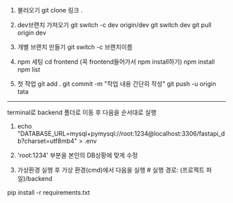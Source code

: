 1. 불러오기
git clone 링크 .

2. dev브랜치 가져오기
git switch -c dev origin/dev
git switch dev
git pull origin dev

3. 개별 브랜치 만들기
git switch -c 브랜치이름

4. npm 세팅
cd frontend (꼭 frontend들어가서 npm install하기)
npm install
npm list

5. 첫 작업
git add .
git commit -m "작업 내용 간단히 작성"
git push -u origin tata

-------------------------------------------------
terminal로 backend 폴더로 이동 후 다음을 순서대로 실행

1. echo "DATABASE_URL=mysql+pymysql://root:1234@localhost:3306/fastapi_db?charset=utf8mb4" > .env

2. 'root:1234' 부분을 본인의 DB상황에 맞게 수정

3. 가상환경 실행 후 가상 환경(cmd)에서 다음을 실행 # 실행 경로: (프로젝트 파일)/backend

pip install -r requirements.txt